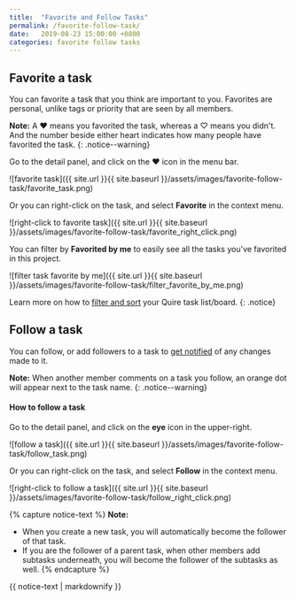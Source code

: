 ```yaml
---
title:  "Favorite and Follow Tasks"
permalink: /favorite-follow-task/
date:   2019-08-23 15:00:00 +0800
categories: favorite follow tasks
---
```

## Favorite a task

You can favorite a task that you think are important to you. Favorites are personal, unlike tags or priority that are seen by all members.

**Note:** A ♥ means you favorited the task, whereas a ♡ means you didn't. And the number beside either heart indicates how many people have favorited the task.
{: .notice--warning}


Go to the detail panel, and click on the ♥ icon in the menu bar.

![favorite task]({{ site.url }}{{ site.baseurl }}/assets/images/favorite-follow-task/favorite_task.png)

Or you can right-click on the task, and select **Favorite** in the context menu.

![right-click to favorite task]({{ site.url }}{{ site.baseurl }}/assets/images/favorite-follow-task/favorite_right_click.png)

You can filter by **Favorited by me** to easily see all the tasks you've favorited in this project.

![filter task favorite by me]({{ site.url }}{{ site.baseurl }}/assets/images/favorite-follow-task/filter_favorite_by_me.png)

Learn more on how to [filter and sort](/guide/filter-sort/) your Quire task list/board. 
{: .notice}



## Follow a task

You can follow, or add followers to a task to [get notified](/guide/get-notified/) of any changes made to it.

**Note:** When another member comments on a task you follow, an orange dot will appear next to the task name.
{: .notice--warning}



#### How to follow a task

Go to the detail panel, and click on the **eye** icon in the upper-right.

![follow a task]({{ site.url }}{{ site.baseurl }}/assets/images/favorite-follow-task/follow_task.png)

Or you can right-click on the task, and select **Follow** in the context menu.

![right-click to follow a task]({{ site.url }}{{ site.baseurl }}/assets/images/favorite-follow-task/follow_right_click.png)



{% capture notice-text %}
**Note:** 
- When you create a new task, you will automatically become the follower of that task. 
- If you are the follower of a parent task, when other members add subtasks underneath, you will become the follower of the subtasks as well. 
{% endcapture %}

<div class="notice--warning">
  {{ notice-text | markdownify }}
</div>
